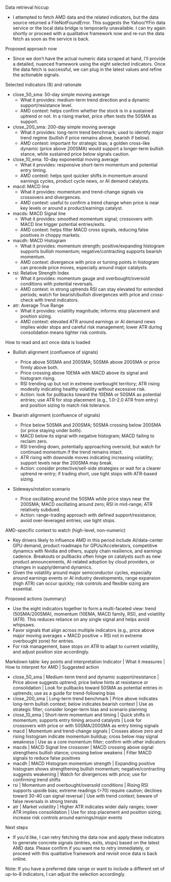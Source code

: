 Data retrieval hiccup
- I attempted to fetch AMD data and the related indicators, but the data source returned a FileNotFoundError. This suggests the Yahoo/YFin data service or the local data bridge is temporarily unavailable. I can try again shortly or proceed with a qualitative framework now and re-run the data fetch as soon as the service is back.

Proposed approach now
- Since we don’t have the actual numeric data scraped at hand, I’ll provide a detailed, nuanced framework using the eight selected indicators. Once the data fetch is successful, we can plug in the latest values and refine the actionable signals.

Selected indicators (8) and rationale
- close_50_sma: 50-day simple moving average
  - What it provides: medium-term trend direction and a dynamic support/resistance level.
  - AMD context: helps confirm whether the stock is in a sustained uptrend or not. In a rising market, price often tests the 50SMA as support.
- close_200_sma: 200-day simple moving average
  - What it provides: long-term trend benchmark; used to identify major trend regime (bullish if price remains above, bearish if below).
  - AMD context: important for strategic bias; a golden cross-like dynamic (price above 200SMA) would support a longer-term bullish stance, while sustained price below signals caution.
- close_10_ema: 10-day exponential moving average
  - What it provides: responsive short-term momentum and potential entry timing.
  - AMD context: helps spot quicker shifts in momentum around earnings cycles, product cycle news, or AI demand catalysts.
- macd: MACD line
  - What it provides: momentum and trend-change signals via crossovers and divergences.
  - AMD context: useful to confirm a trend change when price is near key levels or around a product/earnings catalyst.
- macds: MACD Signal line
  - What it provides: smoothed momentum signal; crossovers with MACD line trigger potential entries/exits.
  - AMD context: helps filter MACD cross signals, reducing false positives in choppy markets.
- macdh: MACD Histogram
  - What it provides: momentum strength; positive/expanding histogram supports bullish momentum; negative/contracting supports bearish momentum.
  - AMD context: divergence with price or turning points in histogram can precede price moves, especially around major catalysts.
- rsi: Relative Strength Index
  - What it provides: momentum gauge and overbought/oversold conditions with potential reversals.
  - AMD context: in strong uptrends RSI can stay elevated for extended periods; watch for bearish/bullish divergences with price and cross-check with trend indicators.
- atr: Average True Range
  - What it provides: volatility magnitude; informs stop placement and position sizing.
  - AMD context: elevated ATR around earnings or AI demand news implies wider stops and careful risk management; lower ATR during consolidation means tighter risk controls.

How to read and act once data is loaded
- Bullish alignment (confluence of signals)
  - Price above 50SMA and 200SMA; 50SMA above 200SMA or price firmly above both.
  - Price crossing above 10EMA with MACD above its signal and histogram rising.
  - RSI trending up but not in extreme overbought territory; ATR rising modestly indicating healthy volatility without excessive risk.
  - Action: look for pullbacks toward the 10EMA or 50SMA as potential entries; use ATR for stop placement (e.g., 1.0–2.0 ATR from entry) and position sizing to match risk tolerance.

- Bearish alignment (confluence of signals)
  - Price below 50SMA and 200SMA; 50SMA crossing below 200SMA (or price staying under both).
  - MACD below its signal with negative histogram; MACD failing to reclaim zero.
  - RSI trending down, potentially approaching oversold, but watch for continued momentum if the trend remains intact.
  - ATR rising with downside moves indicating increasing volatility; support levels near the 200SMA may break.
  - Action: consider protective/sell-side strategies or wait for a clearer uptrend re-entry; if trading short, use tight stops with ATR-based sizing.

- Sideways/rotation scenario
  - Price oscillating around the 50SMA while price stays near the 200SMA; MACD oscillating around zero; RSI in mid-range; ATR relatively subdued.
  - Action: range-trading approach with defined support/resistance; avoid over-leveraged entries; use tight stops.

AMD-specific context to watch (high-level, non-numeric)
- Key drivers likely to influence AMD in this period include AI/data-center GPU demand, product roadmaps for GPUs/Accelerators, competitive dynamics with Nvidia and others, supply chain resilience, and earnings cadence. Breakouts or pullbacks often hinge on catalysts such as new product announcements, AI-related adoption by cloud providers, or changes in supply/demand dynamics.
- Given the volatility around major semiconductor cycles, especially around earnings events or AI industry developments, range expansion (high ATR) can occur quickly; risk controls and flexible sizing are essential.

Proposed actions (summary)
- Use the eight indicators together to form a multi-faceted view: trend (50SMA/200SMA), momentum (10EMA, MACD family, RSI), and volatility (ATR). This reduces reliance on any single signal and helps avoid whipsaws.
- Favor signals that align across multiple indicators (e.g., price above major moving averages + MACD positive + RSI not in extreme overbought zone) for entries.
- For risk management, base stops on ATR to adapt to current volatility, and adjust position size accordingly.

Markdown table: key points and interpretation
Indicator | What it measures | How to interpret for AMD | Suggested action
- close_50_sma | Medium-term trend and dynamic support/resistance | Price above suggests uptrend; price below hints at resistance or consolidation | Look for pullbacks toward 50SMA as potential entries in uptrends; use as a guide for trend-following bias
- close_200_sma | Long-term trend benchmark | Price above indicates long-term bullish context; below indicates bearish context | Use as strategic filter; consider longer-term bias and scenario planning
- close_10_ema | Short-term momentum and timing | Quick shifts in momentum; supports entry timing around catalysts | Look for crossovers with price or with 50SMA/200SMA as entry timing signals
- macd | Momentum and trend-change signals | Crosses above zero and rising histogram indicate momentum buildup; cross below may signal weakness | Use as a core momentum filter; confirm with other indicators
- macds | MACD Signal line crossover | MACD crossing above signal strengthens bullish stance; crossing below weakens | Filter MACD signals to reduce false positives
- macdh | MACD Histogram momentum strength | Expanding positive histogram shows strengthening bullish momentum; negative/contracting suggests weakening | Watch for divergences with price; use for confirming trend shifts
- rsi | Momentum and overbought/oversold conditions | Rising RSI supports upside bias; extreme readings (>70) require caution; declines toward 30-40 can signal reversal | Use with trend context; beware of false reversals in strong trends
- atr | Market volatility | Higher ATR indicates wider daily ranges; lower ATR implies consolidation | Use for stop placement and position sizing; increase risk controls around earnings/major events

Next steps
- If you’d like, I can retry fetching the data now and apply these indicators to generate concrete signals (entries, exits, stops) based on the latest AMD data. Please confirm if you want me to retry immediately, or proceed with this qualitative framework and revisit once data is back online.

Note: If you have a preferred date range or want to include a different set of up-to-8 indicators, I can adjust the selection accordingly.